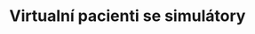# Virtualní pacienti se simulátory
<div aurelia-app="main">
<bdl-panels title="Kazuistiky">
 <bdl-panel href="#k1_01.md" title="Muž 60-let, dušnost &nbsp;&nbsp;&nbsp;&nbsp;&nbsp;&nbsp;&nbsp;&nbsp;&nbsp;&nbsp;&nbsp;" icon="old_patient_small.jpg"></bdl-panel>
 <bdl-panel href="#k2_01.md" title="Muž 60-let, hyperventilace" icon="old_patient_small.jpg"></bdl-panel>
 <bdl-panel href="#k3_01.md" title="Žena 30-let, restaurace" icon="slide_2-3_komiks_05_skvrny_small.jpg"></bdl-panel>
 <bdl-panel href="#k4_01.md" title="Muž 30-let" icon="slide_21_predel_v2_small2.jpg"></bdl-panel>
</bdl-panels>
</div>